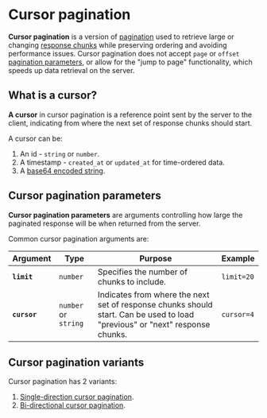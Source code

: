 # Cursor pagination
**Cursor pagination** is a version of [pagination](pagination.md)
used to retrieve large or changing [response chunks](pagination.md#response-chunk) 
while preserving ordering and avoiding performance issues.
Cursor pagination does not accept `page` or `offset` [pagination parameters](pagination.md#pagination-parameters),
or allow for the "jump to page" functionality,
which speeds up data retrieval on the server.

## What is a cursor?
**A cursor** in cursor pagination is a reference point 
sent by the server to the client,
indicating from where the next set of response chunks should start.

A cursor can be:
1. An id - `string` or `number`.
2. A timestamp - `created_at` or `updated_at` for time-ordered data.
3. A [base64 encoded string](https://stackoverflow.com/a/201484).

## Cursor pagination parameters
**Cursor pagination parameters** are arguments controlling
how large the paginated response will be when returned from the server.

Common cursor pagination arguments are:

| Argument     | Type                 | Purpose                                                                                                                      | Example    |
|--------------|----------------------|------------------------------------------------------------------------------------------------------------------------------|------------|
| **`limit`**  | `number`             | Specifies the number of chunks to include.                                                                                   | `limit=20` |
| **`cursor`** | `number` or `string` | Indicates from where the next set of response chunks should start. Can be used to load "previous" or "next" response chunks. | `cursor=4` |

## Cursor pagination variants
Cursor pagination has 2 variants:
1. [Single-direction cursor pagination](single-direction-cursor.md).
2. [Bi-directional cursor pagination](bi-directional-cursor.md).